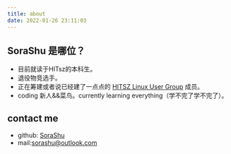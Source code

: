 ```yaml
---
title: about
date: 2022-01-26 23:11:03
---
```

## SoraShu 是哪位？

- 目前就读于HITsz的本科生。
- 退役物竞选手。
- 正在筹建或者说已经建了一点点的 [HITSZ Linux User Group](https://github.com/hitszlug) 成员。
- coding 新人&&菜鸟。currently learning everything（学不完了学不完了）。

## contact me

- github: [SoraShu](https://github.com/SoraShu)
- mail:[sorashu@outlook.com](mailto:sorashu@outlook.com)
